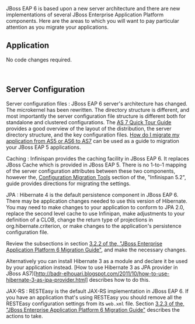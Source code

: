 JBoss EAP 6 is based upon a new server architecture and there are new implementations of several JBoss Enterprise Application Platform components. Here are the areas to which you will want to pay particular attention as you migrate your applications.  


Application
-----------

No code changes required.  

<br/>

Server Configuration 
--------------------
       
Server configuration files
: JBoss EAP 6 server's architecture has changed.  The microkernel has been rewritten. The directory structure is different, and most importantly the server configuration file structure is different both for standalone and clustered configurations. The [AS 7 Quick Tour Guide](https://docs.jboss.org/author/display/AS7/Getting+Started+Guide#GettingStartedGuide-AS7AQuickTour) provides a good overview of the layout of the distribution, the server directory structure, and the key configuration files. [How do I migrate my application from AS5 or AS6 to AS7](https://docs.jboss.org/author/display/AS71/How+do+I+migrate+my+application+from+AS5+or+AS6+to+AS7) can be used as a guide to migration your JBoss EAP 5 applications.
            
Caching
: Infinispan provides the caching facility in JBoss EAP 6.  It replaces JBoss Cache which is provided in JBoss EAP 5. There is no 1-to-1 mapping of the server configuration attributes between these two components, however the, [Configuration Migration Tools](https://docs.jboss.org/author/display/ISPN/Configuration+Migration+Tools) section of the, "Infinispan 5.2", guide provides directions for migrating the settings.

JPA
: Hibernate 4 is the default persistence component in JBoss EAP 6. There may be application changes needed to use this version of Hibernate. You may need to make changes to your application to conform to JPA 2.0, replace the second level cache to use Infinipan, make adjustments to your definition of a CLOB, change the return type of  projections in org.hibernate.criterion, or make changes to the application's persistence configuration file.
                              
  Review the subsections in section [3.2.2 of the, "JBoss Enterprise Application Platform 6 Migration Guide"](https://access.redhat.com/knowledge/docs/en-US/JBoss_Enterprise_Application_Platform/6/html/Migration_Guide/sect-Hibernate_and_JPA_Changes.html), and make the necessary changes.
  
  Alternatively you can install Hibernate 3 as a module and declare it be used by your application instead. [How to use Hibernate 3 as JPA provider in JBoss AS7)[http://badr-elhouari.blogspot.com/2011/10/how-to-use-hibernate-3-as-jpa-provider.html] describes how to do this.

JAX-RS
: RESTEasy is the default JAX-RS implementation in JBoss EAP 6. If you have an application that's using RESTEasy you should remove all the RESTEasy configuration settings from its `web.xml` file.  Section [3.2.3 of the, "JBoss Enterprise Application Platform 6 Migration Guide"](https://access.redhat.com/site/documentation//en-US/JBoss_Enterprise_Application_Platform/6/html/Migration_Guide/sect-JAX-RS_and_RESTEasy_Changes.html) describes the actions to take.
